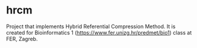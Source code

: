 # hrcm

Project that implements Hybrid Referential Compression Method. It is created for Bioinformatics 1 (https://www.fer.unizg.hr/predmet/bio1) class at FER, Zagreb.
